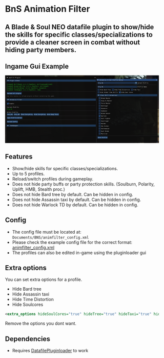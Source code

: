 # BnS Animation Filter

## A Blade & Soul NEO datafile plugin to show/hide the skills for specific classes/specializations to provide a cleaner screen in combat without hiding party members.

## Ingame Gui Example

<img src="./ingame_gui.png" alt="AnimeFilter Ingame GUI" width="800"/>

## Features
- Show/hide skills for specific classes/specializations.
- Up to 5 profiles.
- Reload/switch profiles during gameplay.
- Does not hide party buffs or party protection skills. (Soulburn, Polarity, Uplift, HMB, Stealth proc.)
- Does not hide Bard tree by default. Can be hidden in config.
- Does not hide Assassin taxi by default. Can be hidden in config.
- Does not hide Warlock TD by default. Can be hidden in config.

## Config
- The config file must be located at: `Documents/BNS/animfilter_config.xml`
- Please check the example config file for the correct format: [animfilter_config.xml](animfilter_config.xml)
- The profiles can also be edited in-game using the pluginloader gui

## Extra options
You can set extra options for a profile.
- Hide Bard tree
- Hide Assassin taxi
- Hide Time Distortion
- Hide Soulcores
```xml
<extra_options hideSoulCores="true" hideTree="true" hideTaxi="true" hideTD="true" />
```
Remove the options you dont want.

## Dependencies
- Requires [DatafilePluginloader](https://github.com/leanleon93/BnsPlugin_DatafilePluginloader) to work